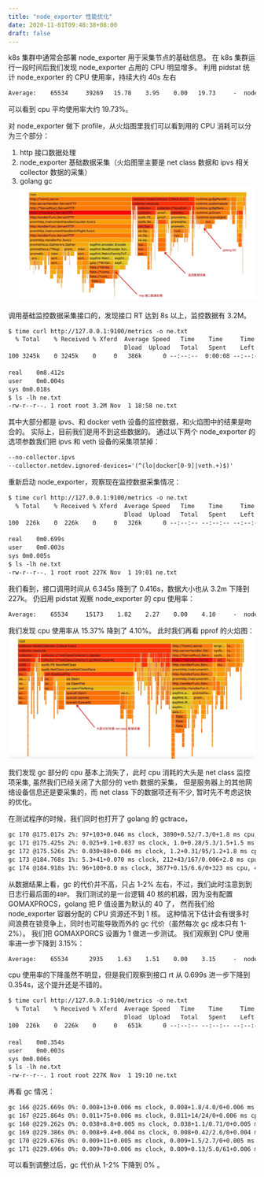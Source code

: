 ```yaml
---
title: "node_exporter 性能优化"
date: 2020-11-01T09:48:38+08:00
draft: false
---
```


k8s 集群中通常会部署 node_exporter 用于采集节点的基础信息。
在 k8s 集群运行一段时间后我们发现 node_exporter 占用的 CPU 明显增多。
利用 pidstat 统计 node_exporter 的 CPU 使用率，持续大约 40s 左右
```txt
Average:    65534     39269   15.78    3.95    0.00   19.73     -  node_exporter
```

可以看到 cpu 平均使用率大约 19.73%。

对 node_exporter 做下 profile，从火焰图里我们可以看到用的 CPU 消耗可以分为三个部分：

1. http 接口数据处理
2. node_exporter 基础数据采集（火焰图里主要是 net class 数据和 ipvs 相关 collector 数据的采集）
3. golang gc
![flamegraph 1](/images/ne/fg01.jpg)

调用基础监控数据采集接口的，发现接口 RT 达到 8s 以上，监控数据有 3.2M。

```txt
$ time curl http://127.0.0.1:9100/metrics -o ne.txt
  % Total    % Received % Xferd  Average Speed   Time    Time     Time  Current
                                 Dload  Upload   Total   Spent    Left  Speed
100 3245k    0 3245k    0     0   386k      0 --:--:--  0:00:08 --:--:--  737k

real	0m8.412s
user	0m0.004s
sys	0m0.018s
$ ls -lh ne.txt
-rw-r--r--. 1 root root 3.2M Nov  1 18:58 ne.txt
```

其中大部分都是 ipvs、和 docker veth 设备的监控数据，和火焰图中的结果是吻合的。
实际上，目前我们是用不到这些数据的。
通过以下两个 node_exporter 的选项参数我们把 ipvs 和 veth 设备的采集项禁掉：

```txt
--no-collector.ipvs
--collector.netdev.ignored-devices='(^(lo|docker[0-9]|veth.+)$)'
```

重新启动 node_exporter，观察现在监控数据采集情况：

```txt
$ time curl http://127.0.0.1:9100/metrics -o ne.txt
  % Total    % Received % Xferd  Average Speed   Time    Time     Time  Current
                                 Dload  Upload   Total   Spent    Left  Speed
100  226k    0  226k    0     0   326k      0 --:--:-- --:--:-- --:--:--  326k

real	0m0.699s
user	0m0.003s
sys	0m0.005s
$ ls -lh ne.txt
-rw-r--r--. 1 root root 227K Nov  1 19:01 ne.txt
```

我们看到，接口调用时间从 6.345s 降到了 0.416s，数据大小也从 3.2m 下降到 227k。
仍旧用 pidstat 观察 node_exporter 的 cpu 使用率：

```txt
Average:    65534     15173    1.82    2.27    0.00    4.10     -  node_exporter```
```

我们发现 cpu 使用率从 15.37% 降到了 4.10%。
此时我们再看 pprof 的火焰图：
![flamegraph 2](/images/ne/fg02.jpg)

我们发现 gc 部分的 cpu 基本上消失了，此时 cpu 消耗的大头是 net class 监控项采集,
虽然我们已经关闭了大部分的 veth 数据的采集，
但是服务器上的其他网络设备信息还是要采集的，而 net class 下的数据项还有不少,
暂时先不考虑这快的优化。

在测试程序的时候，我们同时也打开了 golang 的 gctrace，

```txt
gc 170 @175.017s 2%: 97+103+0.046 ms clock, 3890+0.52/7.3/0+1.8 ms cpu, 5->6->2 MB, 7 MB goal, 40 P
gc 171 @175.425s 2%: 0.025+9.1+0.037 ms clock, 1.0+0.28/5.3/1.5+1.5 ms cpu, 4->4->2 MB, 5 MB goal, 40 P
gc 172 @175.526s 2%: 0.030+88+0.046 ms clock, 1.2+0.31/95/1.2+1.8 ms cpu, 4->5->3 MB, 5 MB goal, 40 P
gc 173 @184.768s 1%: 5.3+41+0.070 ms clock, 212+43/167/0.006+2.8 ms cpu, 6->8->2 MB, 7 MB goal, 40 P
gc 174 @184.918s 1%: 96+100+8.0 ms clock, 3877+0.15/6.6/0+323 ms cpu, 4->6->3 MB, 5 MB goal, 40 P
```

从数据结果上看，gc 的代价并不高，只占 1-2% 左右，不过，我们此时注意到到日志行最后面的`40P`。
我们测试的是一台逻辑 40 核的机器，因为没有配置 GOMAXPROCS，golang 把 P 值设置为默认的 40 了，
然而我们给 node_exporter 容器分配的 CPU 资源还不到 1 核。
这种情况下估计会有很多时间浪费在锁竞争上，同时也可能导致而外的 gc 代价（虽然每次 gc 成本只有 1-2%）。
我们把 GOMAXPORCS 设置为 1 做进一步测试。
我们观察到 CPU 使用率进一步下降到 3.15%：

```txt
Average:    65534      2935    1.63    1.51    0.00    3.15     -  node_exporter
```

cpu 使用率的下降虽然不明显，但是我们观察到接口 rt 从 0.699s 进一步下降到 0.354s，这个提升还是不错的。

```txt
$ time curl http://127.0.0.1:9100/metrics -o ne.txt
  % Total    % Received % Xferd  Average Speed   Time    Time     Time  Current
                                 Dload  Upload   Total   Spent    Left  Speed
100  226k    0  226k    0     0   651k      0 --:--:-- --:--:-- --:--:--  652k

real	0m0.354s
user	0m0.003s
sys	0m0.006s
$ ls -lh ne.txt
-rw-r--r--. 1 root root 227K Nov  1 19:10 ne.txt
```

再看 gc 情况：

```txt
gc 166 @225.669s 0%: 0.008+13+0.006 ms clock, 0.008+1.8/4.0/0+0.006 ms cpu, 4->4->2 MB, 5 MB goal, 1 P
gc 167 @225.864s 0%: 0.011+75+0.006 ms clock, 0.011+14/24/0+0.006 ms cpu, 4->4->2 MB, 5 MB goal, 1 P
gc 168 @229.262s 0%: 0.038+8.8+0.005 ms clock, 0.038+1.1/0.71/0+0.005 ms cpu, 4->4->0 MB, 5 MB goal, 1 P
gc 169 @229.386s 0%: 0.008+9.4+0.004 ms clock, 0.008+0.42/2.6/0+0.004 ms cpu, 4->4->1 MB, 5 MB goal, 1 P
gc 170 @229.676s 0%: 0.009+11+0.005 ms clock, 0.009+1.5/2.7/0+0.005 ms cpu, 4->4->2 MB, 5 MB goal, 1 P
gc 171 @229.696s 0%: 0.009+78+0.006 ms clock, 0.009+0.13/5.0/61+0.006 ms cpu, 4->4->2 MB, 5 MB goal, 1 P
```

可以看到调整过后，gc 代价从 1-2% 下降到 0% 。

